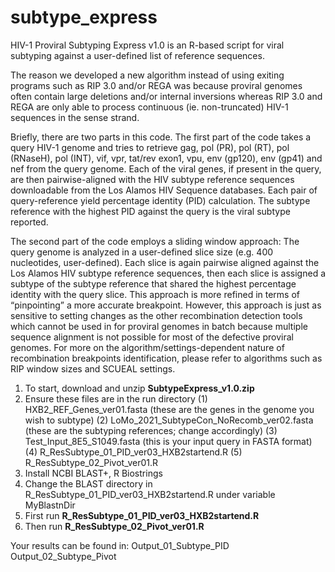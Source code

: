 # subtype_express
HIV-1 Proviral Subtyping Express v1.0 is an R-based script for viral subtyping against a user-defined list of reference sequences. 

The reason we developed a new algorithm instead of using exiting programs such as RIP 3.0 and/or REGA was because proviral genomes often contain large deletions and/or internal inversions whereas RIP 3.0 and REGA are only able to process continuous (ie. non-truncated) HIV-1 sequences in the sense strand.  

Briefly, there are two parts in this code.  The first part of the code takes a query HIV-1 genome and tries to retrieve gag, pol (PR), pol (RT), pol (RNaseH), pol (INT), vif, vpr, tat/rev exon1, vpu, env (gp120), env (gp41) and nef from the query genome.  Each of the viral genes, if present in the query, are then pairwise-aligned with the HIV subtype reference sequences downloadable from the Los Alamos HIV Sequence databases.  Each pair of query-reference yield percentage identity (PID) calculation.  The subtype reference with the highest PID against the query is the viral subtype reported.

The second part of the code employs a sliding window approach:  The query genome is analyzed in a user-defined slice size (e.g. 400 nucleotides, user-defined).  Each slice is again pairwise aligned against the Los Alamos HIV subtype reference sequences, then each slice is assigned a subtype of the subtype reference that shared the highest percentage identity with the query slice.  This approach is more refined in terms of “pinpointing” a more accurate breakpoint.  However, this approach is just as sensitive to setting changes as the other recombination detection tools which cannot be used in for proviral genomes in batch because multiple sequence alignment is not possible for most of the defective proviral genomes. For more on the algorithm/settings-dependent nature of recombination breakpoints identification, please refer to algorithms such as RIP window sizes and SCUEAL settings.

1. To start, download and unzip **SubtypeExpress_v1.0.zip**
2. Ensure these files are in the run directory
  (1) HXB2_REF_Genes_ver01.fasta (these are the genes in the genome you wish to subtype)
  (2) LoMo_2021_SubtypeCon_NoRecomb_ver02.fasta (these are the subtyping references; change accordingly)
  (3) Test_Input_8E5_S1049.fasta (this is your input query in FASTA format)
  (4) R_ResSubtype_01_PID_ver03_HXB2startend.R
  (5) R_ResSubtype_02_Pivot_ver01.R
3. Install NCBI BLAST+, R Biostrings
4. Change the BLAST directory in R_ResSubtype_01_PID_ver03_HXB2startend.R under variable MyBlastnDir
5. First run **R_ResSubtype_01_PID_ver03_HXB2startend.R**
6. Then run **R_ResSubtype_02_Pivot_ver01.R**

Your results can be found in:
Output_01_Subtype_PID
Output_02_Subtype_Pivot 
